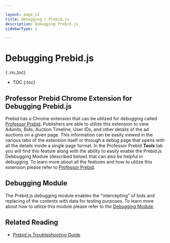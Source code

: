 ```yaml
---

layout: page_v2
title: Debugging | Prebid.js
description: Debugging Prebid.js
sidebarType: 1

---
```


# Debugging Prebid.js

{:.no_toc}

* TOC
{:toc}

## Professor Prebid Chrome Extension for Debugging Prebid.js

Prebid has a Chrome extension that can be utilized for debugging called [Professor Prebid](https://chrome.google.com/webstore/detail/professor-prebid/kdnllijdimhbledmfdbljampcdphcbdc). Publishers are able to utilize this extension to view Adunits, Bids, Auction Timeline, User IDs, and other details of the ad auctions on a given page. This information can be easily viewed in the various tabs of the extension itself or through a debug page that opens with all the details inside a single page format. In the Professor Prebid ***Tools*** tab you will find this feature along with the ability to easily enable the Prebid.js Debbugging Module (described below) that can also be helpful in debugging. To learn more about all the features and how to utilize this extension please refer to [Professor Prebid](https://docs.prebid.org/tools/professor-prebid.html).

## Debugging Module

The Prebid.js debugging module enables the "intercepting" of bids and replacing of the contents with data for testing purposes. To learn more about how to utilize this module please refer to the [Debugging Module](https://docs.prebid.org/dev-docs/modules/debugging.html).

## Related Reading

- [Prebid.js Troubleshooting Guide](/dev-docs/prebid-troubleshooting-guide.html)
